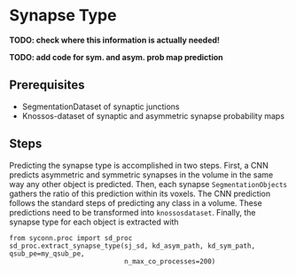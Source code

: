 # Synapse Type
**TODO: check where this information is actually needed!**

**TODO: add code for sym. and asym. prob map prediction**

## Prerequisites
* SegmentationDataset of synaptic junctions
* Knossos-dataset of synaptic and asymmetric synapse probability maps

## Steps
Predicting the synapse type is accomplished in two steps. First, a CNN predicts
 asymmetric and symmetric synapses in the volume in the same way any other object is predicted.
 Then, each synapse `SegmentationObjects` gathers the ratio of this prediction within its voxels.
The CNN prediction follows the standard steps of predicting any class in a volume.
These predictions need to be transformed into `knossosdataset`. Finally, the synapse type for each object is extracted with

    from syconn.proc import sd_proc
    sd_proc.extract_synapse_type(sj_sd, kd_asym_path, kd_sym_path, qsub_pe=my_qsub_pe,
                                 n_max_co_processes=200)
